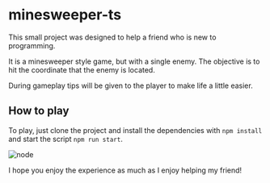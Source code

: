 # minesweeper-ts

This small project was designed to help a friend who is new to programming.

It is a minesweeper style game, but with a single enemy. The objective is to hit the coordinate that the enemy is located.

During gameplay tips will be given to the player to make life a little easier.

## How to play

To play, just clone the project and install the dependencies with `npm install` and start the script `npm run start`.

![node](https://www.google.com/url?sa=i&url=https%3A%2F%2Fwww.pinclipart.com%2Fpindetail%2FTbJxbo_related-wallpapers-node-js-logo-png-clipart%2F&psig=AOvVaw3dxou4-0VpmNBj9MQrwCQJ&ust=1638058666041000&source=images&cd=vfe&ved=0CAsQjRxqFwoTCLiqzJqit_QCFQAAAAAdAAAAABAD)

I hope you enjoy the experience as much as I enjoy helping my friend!